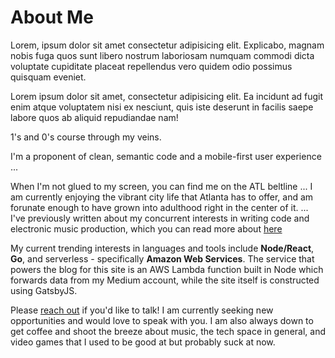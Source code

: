 # About Me

Lorem, ipsum dolor sit amet consectetur adipisicing elit. Explicabo,
magnam nobis fuga quos sunt libero nostrum laboriosam numquam commodi
dicta voluptate cupiditate placeat repellendus vero quidem odio possimus
quisquam eveniet.

Lorem ipsum dolor sit amet, consectetur adipisicing elit. Ea incidunt ad
fugit enim atque voluptatem nisi ex nesciunt, quis iste deserunt in
facilis saepe labore quos ab aliquid repudiandae nam!

1's and 0's course through my veins.

I'm a proponent of clean, semantic code and a mobile-first user experience ...

When I'm not glued to my screen, you can find me on the ATL beltline ... I am currently enjoying the vibrant city life that Atlanta has to offer, and am forunate enough to have grown into adulthood right in the center of it.
...
I've previously written about my concurrent interests in writing code and electronic music production, which you can read more about [here](linktoblog)

My current trending interests in languages and tools include **Node/React**, **Go**, and serverless - specifically **Amazon Web Services**. The service that powers the blog for this site is an AWS Lambda function built in Node which forwards data from my Medium account, while the site itself is constructed using GatsbyJS.

Please [reach out](mailto) if you'd like to talk! I am currently seeking new opportunities and would love to speak with you. I am also always down to get coffee and shoot the breeze about music, the tech space in general, and video games that I used to be good at but probably suck at now.
